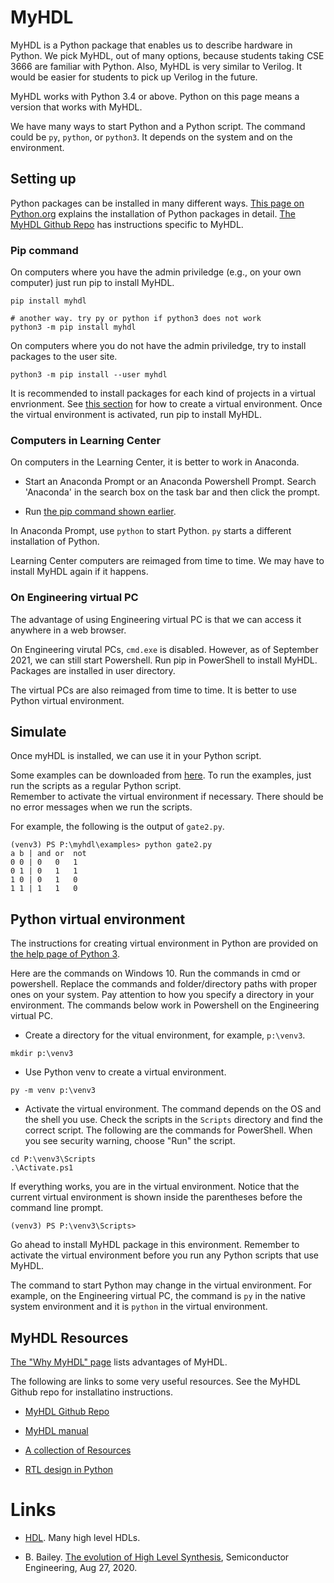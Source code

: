 #  MyHDL 

MyHDL is a Python package that enables us to describe hardware in Python. We
pick MyHDL, out of many options, because students taking CSE 3666 are familiar
with Python. Also, MyHDL is very similar to Verilog. It would be easier for
students to pick up Verilog in the future. 

MyHDL works with Python 3.4 or above. Python on this page means a version that
works with MyHDL.

We have many ways to start Python and a Python script. The command could be
`py`, `python`, or `python3`. It depends on the system and on the environment.

## Setting up

Python packages can be installed in many different ways.
[This page on Python.org](https://packaging.python.org/tutorials/installing-packages/)
explains the installation of Python packages in detail.
[The MyHDL Github Repo](https://github.com/myhdl/myhdl) has instructions specific to MyHDL.  

### Pip command

On computers where you have the admin priviledge (e.g., on your own computer)
just run pip to install MyHDL. 

```
pip install myhdl

# another way. try py or python if python3 does not work
python3 -m pip install myhdl
```

On computers where you do not have the admin priviledge, 
try to install packages to the user site.

```
python3 -m pip install --user myhdl
```

It is recommended to install packages for each kind of projects in a virtual
envrionment. See [this section](#python-virtual-environment) for how to create
a virtual environment. Once the virtual environment is activated, run pip to
install MyHDL.

### Computers in Learning Center

On computers in the Learning Center, it is better to work in Anaconda.  

* Start an Anaconda Prompt or an Anaconda Powershell Prompt. Search 'Anaconda'
  in the search box on the task bar and then click the prompt.

* Run [the pip command shown earlier](#pip-command). 

In Anaconda Prompt, use `python` to start Python. `py` starts a different installation
of Python.

Learning Center computers are reimaged from time to time. We may have to
install MyHDL again if it happens.

### On Engineering virtual PC

The advantage of using Engineering virtual PC is that we can access it anywhere in a web browser. 

On Engineering virutal PCs, `cmd.exe` is disabled. However, as of September 2021, we can still start Powershell.
Run pip in PowerShell to install MyHDL. Packages are installed in user directory.

The virtual PCs are also reimaged from time to time. It is better to use Python virtual environment.

## Simulate 

Once myHDL is installed, we can use it in your Python script. 

Some examples can be downloaded from
[here](https://github.com/zhijieshi/cse3666/tree/master/digital-logic/myhdl). 
To run the examples, just run the scripts as a regular Python script.  
Remember to activate the virtual environment if necessary. There should be
no error messages when we run the scripts.

For example, the following is the output of `gate2.py`.

```
(venv3) PS P:\myhdl\examples> python gate2.py
a b | and or  not
0 0 | 0   0   1
0 1 | 0   1   1
1 0 | 0   1   0
1 1 | 1   1   0
```

## Python virtual environment 

The instructions for creating virtual environment in Python are provided on
[the help page of Python 3](https://docs.python.org/3/library/venv.html).

Here are the commands on Windows 10. Run the commands in cmd or powershell.
Replace the commands and folder/directory paths with proper ones on your
system. Pay attention to how you specify a directory in your environment.
The commands below work in Powershell on the Engineering virtual PC. 

* Create a directory for the vitual environment, for example, `p:\venv3`.
  
```
mkdir p:\venv3
```

* Use Python venv to create a virtual environment. 

```
py -m venv p:\venv3
```

* Activate the virtual environment. The command depends on the OS and the shell
  you use. Check the scripts in the `Scripts` directory and find the correct script.
  The following are the commands for PowerShell. When you see security warning, choose
  "Run" the script.

```
cd P:\venv3\Scripts
.\Activate.ps1
```

If everything works, you are in the virtual environment. Notice that the
current virtual environment is shown inside the parentheses before the 
command line prompt.

```
(venv3) PS P:\venv3\Scripts>
``` 

Go ahead to install MyHDL package in this environment. Remember to activate the
virtual environment before you run any Python scripts that use MyHDL. 

The command to start Python may change in the virtual environment.  For
example, on the Engineering virtual PC, the command is `py` in the native system
environment and it is `python` in the virtual environment. 

## MyHDL Resources

[The "Why MyHDL" page](http://www.myhdl.org/start/why.html) lists advantages
of MyHDL.

The following are links to some very useful resources. See the MyHDL Github
repo for installatino instructions. 

* [MyHDL Github Repo](https://github.com/myhdl/myhdl)

* [MyHDL manual](http://docs.myhdl.org/en/stable/manual/index.html)

* [A collection of Resources](https://github.com/xesscorp/myhdl-resources)

* [RTL design in Python](http://www.es.ele.tue.nl/~jhuisken/mmips/mMips_in_Myhdl.pdf)


# Links

* [HDL](https://github.com/drom/awesome-hdl). Many high level HDLs. 

* B. Bailey. [The evolution of High Level
  Synthesis](https://semiengineering.com/the-evolution-of-high-level-synthesis/),
Semiconductor Engineering, Aug 27, 2020.
